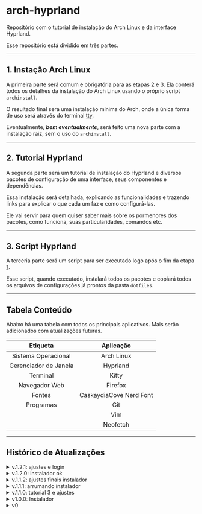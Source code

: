 # arch-hyprland #

Repositório com o tutorial de instalação do Arch Linux e da interface Hyprland.

Esse repositório está dividido em três partes.

- - - -
## 1. Instação Arch Linux ##
A primeira parte será comum e obrigatória para as etapas [2](#2-tutorial-hyprland) e [3](#3-script-hyprland).
Ela conterá todos os detalhes da instalação do Arch Linux usando o próprio script `archinstall`.

O resultado final será uma instalação mínima do Arch, onde a única forma de uso será através do terminal [tty](https://wiki.archlinux.org/title/Linux_console).

Eventualmente, ***bem eventualmente***, será feito uma nova parte com a instalação raiz, sem o uso do `archinstall`.

- - - -
## 2. Tutorial Hyprland ##
A segunda parte será um tutorial de instalação do Hyprland e diversos pacotes de configuração de uma interface, seus componentes e dependências.

Essa instalação será detalhada, explicando as funcionalidades e trazendo links para explicar o que cada um faz e como configurá-las.

Ele vai servir para quem quiser saber mais sobre os pormenores dos pacotes, como funciona, suas particularidades, comandos etc.

- - - -
## 3. Script Hyprland ##
A terceria parte será um script para ser executado logo após o fim da etapa [1](#1-instação-arch-linux).

Esse script, quando executado, instalará todos os pacotes e copiará todos os arquivos de configurações já prontos da pasta `dotfiles`.

- - - -
## Tabela Conteúdo ##

Abaixo há uma tabela com todos os principais aplicativos. Mais serão adicionados com atualizações futuras.

|        Etiqueta       |        Aplicação        |
| :-------------------: | :---------------------: |
|  Sistema Operacional  |        Arch Linux       |
| Gerenciador de Janela |         Hyprland        |
|        Terminal       |           Kitty         |
|     Navegador Web     |          Firefox        |
|         Fontes        | CaskaydiaCove Nerd Font |
|       Programas       |            Git          |
|                       |            Vim          |
|                       |          Neofetch       |

- - - -
## Histórico de Atualizações ##
<details>
<summary>v.1.2.1: ajustes e login</summary>

* criação da tela de login e início da personalização;
* ajustes nos textos gerais;
* movimentos do mouse para reajustar janelas no Hyprland;
</details>
<details>
<summary>v.1.2.0: instalador ok</summary>

* corrigido um problema na instalação do Vim;
* troca das aspas simples para duplas;
* ajustes gerais na exibição durante instalação;
</details>
<details>
<summary>v.1.1.2: ajustes finais instalador</summary>

* refinando instalador;
</details>
<details>
<summary>v.1.1.1: arrumando instalador</summary>

* arrumando diversos problemas do install.sh;
</details>
<details>
<summary>v.1.1.0: tutorial 3 e ajustes</summary>

* adicionado tabela de conteúdo do script;
* ajustado o tutorial 3 com os detalhes que faltavam;
* mais comentários nos arquivos do Vim;
</details>
<details>
<summary>v1.0.0: Instalador</summary>

* instalador pronto;
* primeira parte do projeto pronto;
* ainda falta preparar as demais partes como tela de login, wallpaper etc;
</details>

<details>
<summary>v0</summary>
<details>
<summary>v0.1.3: README ajuste</summary>

* ajuste no README;
</details>
<details>
<summary>v0.1.2: tutorial 2 & fonte removida</summary>

* ajustes no Tutorial 2;
* organização das pastas no `dotfiles`;
* removida a pasta `Fontes` para deixar o repositório mais leve;
    * a fonte agora é baixada diretamente;
* ajustes de links e descrições no Tutorial 1;
</details>
<details>
<summary>v0.1.1: arquivos e fontes</summary>

* adicionando arquivos de configuracao para:
    * hyprland
    * kitty
    * bashrc
    * neofetch
    * vim
* adicionando os arquivos `ttf` do CaskaydiaCove Nerd Font;
</details>
<details>
<summary>v0.1.0: archinstall</summary>

* início do Tutorial 2;
* finalização do Tutorial 1 usando o archinstall;
* ajustes no README inicial;
</details>
<details>
<summary>v0.0.1: criação</summary>

* criação dos READMEs e das pastas;
* criação do repositório;
</details>
</details>

